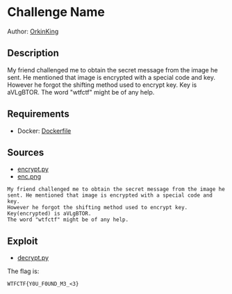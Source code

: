 # Challenge Name

Author: [OrkinKing](https://github.com/nithinchowdary007)

## Description

My friend challenged me to obtain the secret message from the image he sent. He mentioned that image is encrypted with a special code and key. However he forgot the shifting method used to encrypt key. Key is aVLgBTOR. The word "wtfctf" might be of any help.

## Requirements

- Docker: [Dockerfile](./Dockerfile)

## Sources

- [encrypt.py](./encrypt.py)
- [enc.png](./enc.png)


```
My friend challenged me to obtain the secret message from the image he sent. He mentioned that image is encrypted with a special code and key. 
However he forgot the shifting method used to encrypt key. Key(encrypted) is aVLgBTOR. 
The word "wtfctf" might be of any help.
```

## Exploit

- [decrypt.py](./decrypt.py)

The flag is:

```
WTFCTF{Y0U_F0UND_M3_<3}
```